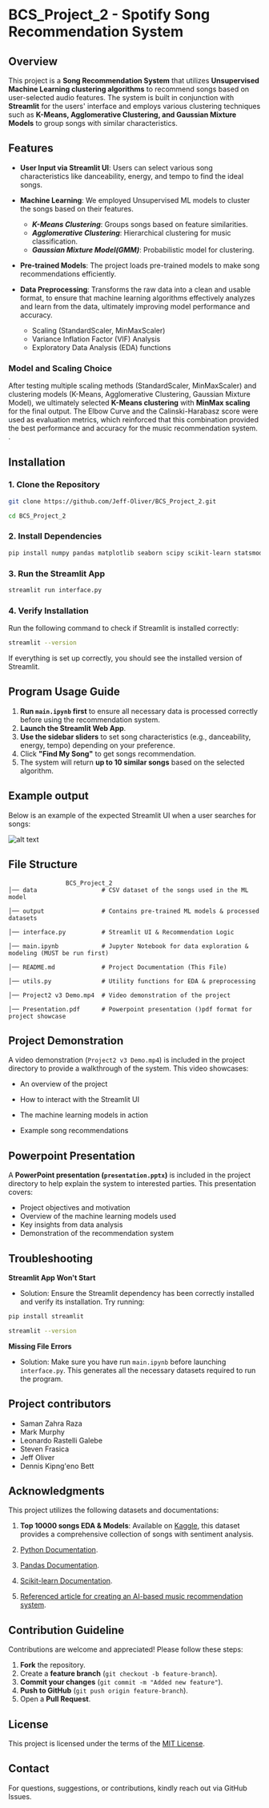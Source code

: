 # BCS_Project_2 - Spotify Song Recommendation System

## Overview
This project is a **Song Recommendation System** that utilizes **Unsupervised Machine Learning clustering algorithms** to recommend songs based on user-selected audio features. The system is built in conjunction with **Streamlit** for the users' interface and employs various clustering techniques such as **K-Means, Agglomerative Clustering, and Gaussian Mixture Models** to group songs with similar characteristics.

## Features
- **User Input via Streamlit UI**: Users can select various song characteristics like danceability, energy, and tempo to find the ideal songs.

- **Machine Learning**: We employed Unsupervised ML models to cluster the songs based on their features.

  - ***K-Means Clustering***: Groups songs based on feature similarities.
  - ***Agglomerative Clustering***: Hierarchical clustering for music classification.
  - ***Gaussian Mixture Model(GMM)***: Probabilistic model for clustering.

- **Pre-trained Models**: The project loads pre-trained models to make song recommendations efficiently.

- **Data Preprocessing**: Transforms the raw data into a clean and usable format, to ensure that machine learning algorithms effectively analyzes and learn from the data, ultimately improving model performance and accuracy.
  - Scaling (StandardScaler, MinMaxScaler)
  - Variance Inflation Factor (VIF) Analysis
  - Exploratory Data Analysis (EDA) functions

### Model and Scaling Choice
After testing multiple scaling methods (StandardScaler, MinMaxScaler) and clustering models (K-Means, Agglomerative Clustering, Gaussian Mixture Model), we ultimately selected **K-Means clustering** with **MinMax scaling** for the final output. The Elbow Curve and the Calinski-Harabasz score were used as evaluation metrics, which reinforced that this combination provided the best performance and accuracy for the music recommendation system.
.

## Installation
### **1. Clone the Repository**
```bash
git clone https://github.com/Jeff-Oliver/BCS_Project_2.git

cd BCS_Project_2
```

### **2. Install Dependencies**
```bash
pip install numpy pandas matplotlib seaborn scipy scikit-learn statsmodels streamlit joblib
```

### **3. Run the Streamlit App**
```bash
streamlit run interface.py
```

### **4. Verify Installation**
Run the following command to check if Streamlit is installed correctly:
```bash
streamlit --version
```
If everything is set up correctly, you should see the installed version of Streamlit.

## Program Usage Guide
1. **Run `main.ipynb` first** to ensure all necessary data is processed correctly before using the recommendation system.
2. **Launch the Streamlit Web App**.
3. **Use the sidebar sliders** to set song characteristics (e.g., danceability, energy, tempo) depending on your preference.
4. Click **"Find My Song"** to get songs recommendation.
5. The system will return **up to 10 similar songs** based on the selected algorithm.

## Example output

Below is an example of the expected Streamlit UI when a user searches for songs:

![alt text](<Screenshot 2025-02-18 at 8.46.11 PM-1.png>)

## File Structure
```
                BCS_Project_2
│── data                  # CSV dataset of the songs used in the ML model 

│── output                # Contains pre-trained ML models & processed datasets

│── interface.py          # Streamlit UI & Recommendation Logic

│── main.ipynb            # Jupyter Notebook for data exploration & modeling (MUST be run first)

│── README.md             # Project Documentation (This File)

│── utils.py              # Utility functions for EDA & preprocessing

│── Project2 v3 Demo.mp4  # Video demonstration of the project

│── Presentation.pdf      # Powerpoint presentation ()pdf format for project showcase
```

## Project Demonstration

A video demonstration (`Project2 v3 Demo.mp4`) is included in the project directory to provide a walkthrough of the system. This video showcases:

- An overview of the project

- How to interact with the Streamlit UI

- The machine learning models in action

- Example song recommendations


## Powerpoint Presentation

A **PowerPoint presentation (`presentation.pptx`)** is included in the project directory to help explain the system to interested parties. This presentation covers:
- Project objectives and motivation
- Overview of the machine learning models used
- Key insights from data analysis
- Demonstration of the recommendation system

## Troubleshooting

**Streamlit App Won't Start**

- Solution: Ensure the Streamlit dependency has been correctly installed and verify its installation. Try running:

```bash
pip install streamlit
```
```bash
streamlit --version
```

**Missing File Errors**

- Solution: Make sure you have run `main.ipynb` before launching `interface.py`. This generates all the necessary datasets required to run the program.

## Project contributors

- Saman Zahra Raza
- Mark Murphy
- Leonardo Rastelli Galebe
- Steven Frasica
- Jeff Oliver 
- Dennis Kipng'eno Bett

## Acknowledgments

This project utilizes the following datasets and documentations:
1. **Top 10000 songs EDA & Models**: Available on [Kaggle](https://www.kaggle.com/code/joebeachcapital/top-10000-songs-eda-models/notebook), this dataset provides a comprehensive collection of songs with sentiment analysis.

2. [Python Documentation](https://docs.python.org/3/).

3. [Pandas Documentation](https://pandas.pydata.org/pandas-docs/stable/index.html).

4. [Scikit-learn Documentation](https://scikit-learn.org/stable/index.html).

5. [Referenced article for creating an AI-based music recommendation system](https://www.eliftech.com/insights/all-you-need-to-know-about-a-music-recommendation-system-with-a-step-by-step-guide-to-creating-it/).

## Contribution Guideline

Contributions are welcome and appreciated! Please follow these steps:
1. **Fork** the repository.
2. Create a **feature branch** (`git checkout -b feature-branch`).
3. **Commit your changes** (`git commit -m "Added new feature"`).
4. **Push to GitHub** (`git push origin feature-branch`).
5. Open a **Pull Request**.

## License
This project is licensed under the terms of the [MIT License](https://opensource.org/licenses/MIT).

## Contact
For questions, suggestions, or contributions, kindly reach out via GitHub Issues.

